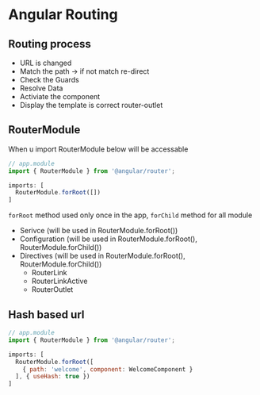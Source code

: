 # Angular Routing

## Routing process 
* URL is changed
* Match the path -> if not match re-direct 
* Check the Guards 
* Resolve Data 
* Activiate the component
* Display the template is correct router-outlet

## RouterModule 
When u import RouterModule below will be accessable 

```js
// app.module
import { RouterModule } from '@angular/router';

imports: [
  RouterModule.forRoot([])
]
```

`forRoot` method used only once in the app, `forChild` method for all module

* Serivce (will be used in  RouterModule.forRoot())
* Configuration (will be used in RouterModule.forRoot(), RouterModule.forChild())
* Directives (will be used in RouterModule.forRoot(), RouterModule.forChild())
  * RouterLink 
  * RouterLinkActive
  * RouterOutlet
  
## Hash based url 

```js
// app.module
import { RouterModule } from '@angular/router';

imports: [
  RouterModule.forRoot([
    { path: 'welcome', component: WelcomeComponent }
  ], { useHash: true })
]
```
